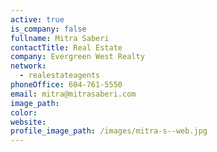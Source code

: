 ```yaml
---
active: true
is_company: false
fullname: Mitra Saberi
contactTitle: Real Estate
company: Evergreen West Realty
network:
  - realestateagents
phoneOffice: 604-761-5550
email: mitra@mitrasaberi.com
image_path:
color:
website:
profile_image_path: /images/mitra-s--web.jpg
---
```



